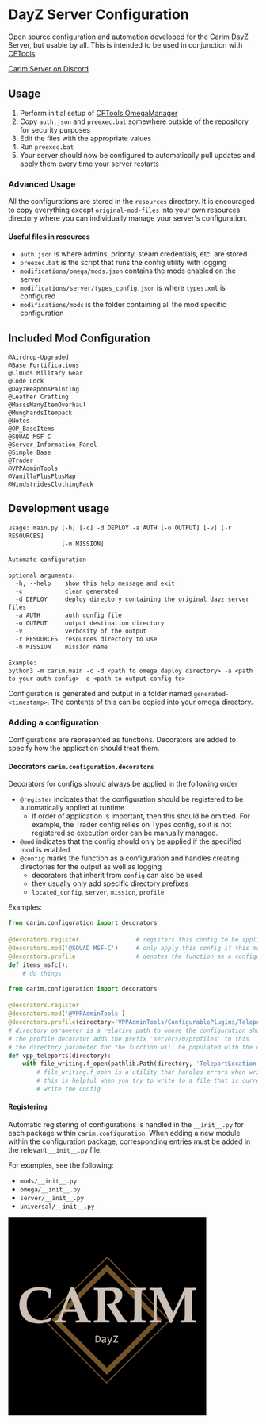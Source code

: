 # DayZ Server Configuration
Open source configuration and automation developed for the Carim DayZ Server, but usable by all.
This is intended to be used in conjunction with [CFTools](cftools.de).

[Carim Server on Discord](https://discord.gg/kdPnVu4)

## Usage

1. Perform initial setup of [CFTools OmegaManager](https://wiki.cftools.de/display/CFTOOL/OmegaManager)
1. Copy `auth.json` and `preexec.bat` somewhere outside of the repository for security purposes
1. Edit the files with the appropriate values
1. Run `preexec.bat`
1. Your server should now be configured to automatically pull updates and apply them every time your server restarts

### Advanced Usage

All the configurations are stored in the `resources` directory.
It is encouraged to copy everything except `original-mod-files` into your own resources directory where you can
individually manage your server's configuration.

#### Useful files in resources

* `auth.json` is where admins, priority, steam credentials, etc. are stored
* `preexec.bat` is the script that runs the config utility with logging
* `modifications/omega/mods.json` contains the mods enabled on the server
* `modifications/server/types_config.json` is where `types.xml` is configured
* `modifications/mods` is the folder containing all the mod specific configuration

## Included Mod Configuration

```
@Airdrop-Upgraded
@Base Fortifications
@Cl0uds Military Gear
@Code Lock
@DayzWeaponsPainting
@Leather Crafting
@MasssManyItemOverhaul
@MunghardsItempack
@Notes
@OP_BaseItems
@SQUAD MSF-C
@Server_Information_Panel
@Simple Base
@Trader
@VPPAdminTools
@VanillaPlusPlusMap
@WindstridesClothingPack
```

## Development usage

```
usage: main.py [-h] [-c] -d DEPLOY -a AUTH [-o OUTPUT] [-v] [-r RESOURCES]
               [-m MISSION]

Automate configuration

optional arguments:
  -h, --help    show this help message and exit
  -c            clean generated
  -d DEPLOY     deploy directory containing the original dayz server files
  -a AUTH       auth config file
  -o OUTPUT     output destination directory
  -v            verbosity of the output
  -r RESOURCES  resources directory to use
  -m MISSION    mission name

Example:
python3 -m carim.main -c -d <path to omega deploy directory> -a <path to your auth config> -o <path to output config to>
```

Configuration is generated and output in a folder named `generated-<timestamp>`. The contents of this can be copied into your omega directory.

### Adding a configuration

Configurations are represented as functions. Decorators are added to specify how the application should treat them.

#### Decorators `carim.configuration.decorators`

Decorators for configs should always be applied in the following order

* `@register` indicates that the configuration should be registered to be automatically applied at runtime
  * If order of application is important, then this should be omitted. For example, the Trader config relies on Types config,
  so it is not registered so execution order can be manually managed.
* `@mod` indicates that the config should only be applied if the specified mod is enabled
* `@config` marks the function as a configuration and handles creating directories for the output as well as logging
  * decorators that inherit from `config` can also be used
  * they usually only add specific directory prefixes
  * `located_config`, `server`, `mission`, `profile`

Examples:

```python
from carim.configuration import decorators

@decorators.register                # registers this config to be applied automatically
@decorators.mod('@SQUAD MSF-C')     # only apply this config if this mod is enabled
@decorators.profile                 # denotes the function as a configuration
def items_msfc():
    # do things
```

```python
from carim.configuration import decorators

@decorators.register
@decorators.mod('@VPPAdminTools')
@decorators.profile(directory='VPPAdminTools/ConfigurablePlugins/TeleportManager')
# directory parameter is a relative path to where the configuration should be placed
# the profile decorator adds the prefix 'servers/0/profiles' to this
# the directory parameter for the function will be populated with the output path to where configs should be written
def vpp_teleports(directory):
    with file_writing.f_open(pathlib.Path(directory, 'TeleportLocation.json'), mode='w') as f:
        # file_writing.f_open is a utility that handles errors when writing to files
        # this is helpful when you try to write to a file that is currently opened by the server process
        # write the config
```

#### Registering

Automatic registering of configurations is handled in the `__init__.py` for each package within `carim.configuration`.
When adding a new module within the configuration package, corresponding entries must be added in the relevant `__init__.py` file.

For examples, see the following:
* `mods/__init__.py`
* `omega/__init__.py`
* `server/__init__.py`
* `universal/__init__.py`

<img src="Carim.png" width="400">

